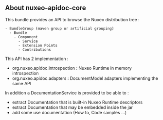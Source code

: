 
## About nuxeo-apidoc-core

This bundle provides an API to browse the Nuxeo distribution tree :

    - BundleGroup (maven group or artificial grouping)
      - Bundle
        - Component
          - Service
          - Extension Points
          - Contributions

This API has 2 implementation :

 - org.nuxeo.apidoc.introspection : Nuxeo Runtime in memory introspection
 - org.nuxeo.apidoc.adapters : DocumentModel adapters implementing the same API

In addition a DocumentationService is provided to be able to :

 - extract Documentation that is built-in Nuxeo Runtime descriptors
 - extract Documentation that may be embedded inside the jar
 - add some use documentation (How to, Code samples ...)


